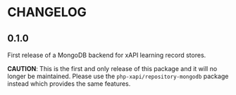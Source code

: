 CHANGELOG
=========

0.1.0
-----

First release of a MongoDB backend for xAPI learning record stores.

**CAUTION**: This is the first and only release of this package and it will no
longer be maintained. Please use the `php-xapi/repository-mongodb` package
instead which provides the same features.
